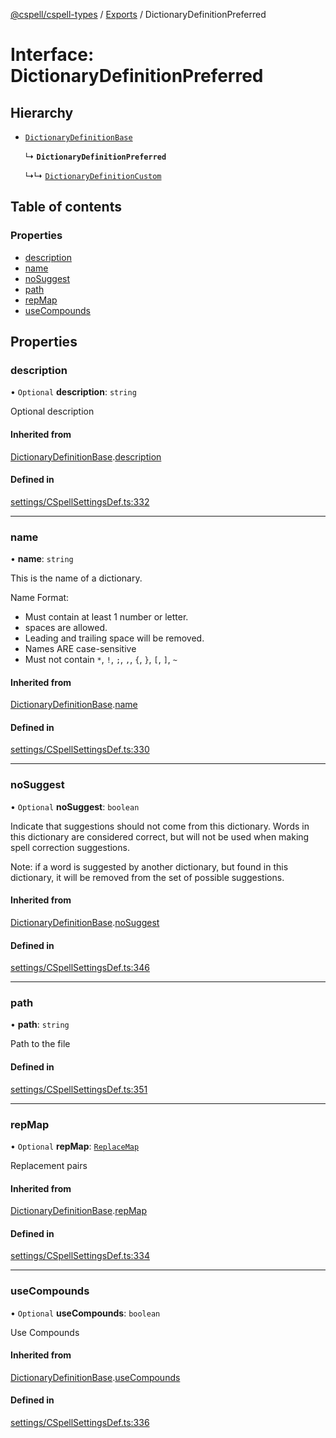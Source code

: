 [@cspell/cspell-types](../README.md) / [Exports](../modules.md) / DictionaryDefinitionPreferred

# Interface: DictionaryDefinitionPreferred

## Hierarchy

- [`DictionaryDefinitionBase`](DictionaryDefinitionBase.md)

  ↳ **`DictionaryDefinitionPreferred`**

  ↳↳ [`DictionaryDefinitionCustom`](DictionaryDefinitionCustom.md)

## Table of contents

### Properties

- [description](DictionaryDefinitionPreferred.md#description)
- [name](DictionaryDefinitionPreferred.md#name)
- [noSuggest](DictionaryDefinitionPreferred.md#nosuggest)
- [path](DictionaryDefinitionPreferred.md#path)
- [repMap](DictionaryDefinitionPreferred.md#repmap)
- [useCompounds](DictionaryDefinitionPreferred.md#usecompounds)

## Properties

### description

• `Optional` **description**: `string`

Optional description

#### Inherited from

[DictionaryDefinitionBase](DictionaryDefinitionBase.md).[description](DictionaryDefinitionBase.md#description)

#### Defined in

[settings/CSpellSettingsDef.ts:332](https://github.com/streetsidesoftware/cspell/blob/2d85fdee/packages/cspell-types/src/settings/CSpellSettingsDef.ts#L332)

___

### name

• **name**: `string`

This is the name of a dictionary.

Name Format:
- Must contain at least 1 number or letter.
- spaces are allowed.
- Leading and trailing space will be removed.
- Names ARE case-sensitive
- Must not contain `*`, `!`, `;`, `,`, `{`, `}`, `[`, `]`, `~`

#### Inherited from

[DictionaryDefinitionBase](DictionaryDefinitionBase.md).[name](DictionaryDefinitionBase.md#name)

#### Defined in

[settings/CSpellSettingsDef.ts:330](https://github.com/streetsidesoftware/cspell/blob/2d85fdee/packages/cspell-types/src/settings/CSpellSettingsDef.ts#L330)

___

### noSuggest

• `Optional` **noSuggest**: `boolean`

Indicate that suggestions should not come from this dictionary.
Words in this dictionary are considered correct, but will not be
used when making spell correction suggestions.

Note: if a word is suggested by another dictionary, but found in
this dictionary, it will be removed from the set of
possible suggestions.

#### Inherited from

[DictionaryDefinitionBase](DictionaryDefinitionBase.md).[noSuggest](DictionaryDefinitionBase.md#nosuggest)

#### Defined in

[settings/CSpellSettingsDef.ts:346](https://github.com/streetsidesoftware/cspell/blob/2d85fdee/packages/cspell-types/src/settings/CSpellSettingsDef.ts#L346)

___

### path

• **path**: `string`

Path to the file

#### Defined in

[settings/CSpellSettingsDef.ts:351](https://github.com/streetsidesoftware/cspell/blob/2d85fdee/packages/cspell-types/src/settings/CSpellSettingsDef.ts#L351)

___

### repMap

• `Optional` **repMap**: [`ReplaceMap`](../modules.md#replacemap)

Replacement pairs

#### Inherited from

[DictionaryDefinitionBase](DictionaryDefinitionBase.md).[repMap](DictionaryDefinitionBase.md#repmap)

#### Defined in

[settings/CSpellSettingsDef.ts:334](https://github.com/streetsidesoftware/cspell/blob/2d85fdee/packages/cspell-types/src/settings/CSpellSettingsDef.ts#L334)

___

### useCompounds

• `Optional` **useCompounds**: `boolean`

Use Compounds

#### Inherited from

[DictionaryDefinitionBase](DictionaryDefinitionBase.md).[useCompounds](DictionaryDefinitionBase.md#usecompounds)

#### Defined in

[settings/CSpellSettingsDef.ts:336](https://github.com/streetsidesoftware/cspell/blob/2d85fdee/packages/cspell-types/src/settings/CSpellSettingsDef.ts#L336)
